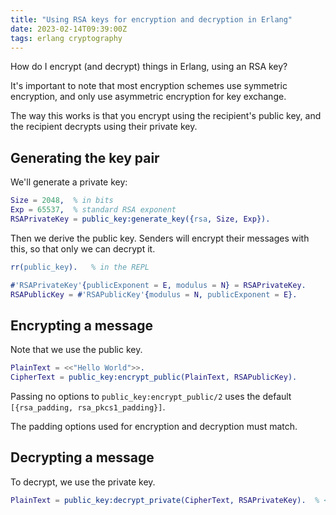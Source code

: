 ```yaml
---
title: "Using RSA keys for encryption and decryption in Erlang"
date: 2023-02-14T09:39:00Z
tags: erlang cryptography
---
```


How do I encrypt (and decrypt) things in Erlang, using an RSA key?

It's important to note that most encryption schemes use symmetric encryption, and only use asymmetric encryption for key
exchange.

The way this works is that you encrypt using the recipient's public key, and the recipient decrypts using their private
key.

## Generating the key pair

We'll generate a private key:

```erlang
Size = 2048,  % in bits
Exp = 65537,  % standard RSA exponent
RSAPrivateKey = public_key:generate_key({rsa, Size, Exp}).
```

Then we derive the public key. Senders will encrypt their messages with this, so that only we can decrypt it.

```erlang
rr(public_key).   % in the REPL

#'RSAPrivateKey'{publicExponent = E, modulus = N} = RSAPrivateKey.
RSAPublicKey = #'RSAPublicKey'{modulus = N, publicExponent = E}.
```

## Encrypting a message

Note that we use the public key.

```erlang
PlainText = <<"Hello World">>.
CipherText = public_key:encrypt_public(PlainText, RSAPublicKey).
```

Passing no options to `public_key:encrypt_public/2` uses the default `[{rsa_padding, rsa_pkcs1_padding}]`.

<div class="callout callout-warning" markdown="span">
The padding options used for encryption and decryption must match.
</div>

## Decrypting a message

To decrypt, we use the private key.

```erlang
PlainText = public_key:decrypt_private(CipherText, RSAPrivateKey).  % <<"Hello World">>
```

